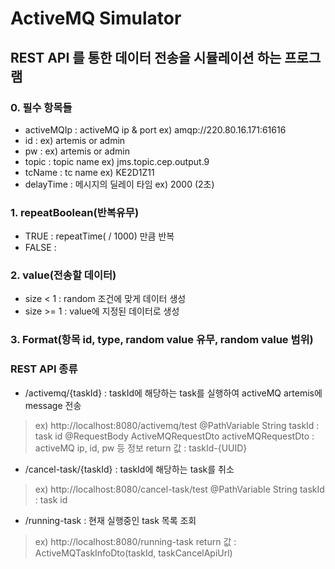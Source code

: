 # ActiveMQ Simulator

## REST API 를 통한 데이터 전송을 시뮬레이션 하는 프로그램

### 0. 필수 항목들
- activeMQIp : activeMQ ip & port ex) amqp://220.80.16.171:61616
- id : ex) artemis or admin
- pw : ex) artemis or admin
- topic : topic name ex) jms.topic.cep.output.9
- tcName : tc name ex) KE2D1Z11
- delayTime : 메시지의 딜레이 타임 ex) 2000 (2초)

### 1. repeatBoolean(반복유무)
- TRUE : repeatTime( / 1000) 만큼 반복
- FALSE : 

### 2. value(전송할 데이터)
- size < 1 : random 조건에 맞게 데이터 생성
- size >= 1 : value에 지정된 데이터로 생성

### 3. Format(항목 id, type, random value 유무, random value 범위)

### REST API 종류
- /activemq/{taskId} : taskId에 해당하는 task를 실행하여 activeMQ artemis에 message 전송
 > ex) http://localhost:8080/activemq/test
 > @PathVariable String taskId : task id
 > @RequestBody ActiveMQRequestDto activeMQRequestDto : activeMQ ip, id, pw 등 정보
 > return 값 : taskId-{UUID}

- /cancel-task/{taskId} : taskId에 해당하는 task를 취소
 > ex) http://localhost:8080/cancel-task/test
 > @PathVariable String taskId : task id

- /running-task : 현재 실행중인 task 목록 조회
 > ex) http://localhost:8080/running-task
 > return 값 : ActiveMQTaskInfoDto(taskId, taskCancelApiUrl)